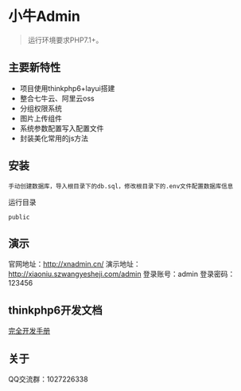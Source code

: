 小牛Admin
===============

> 运行环境要求PHP7.1+。

## 主要新特性

* 项目使用thinkphp6+layui搭建
* 整合七牛云、阿里云oss
* 分组权限系统
* 图片上传组件
* 系统参数配置写入配置文件
* 封装美化常用的js方法

## 安装

~~~
手动创建数据库，导入根目录下的db.sql，修改根目录下的.env文件配置数据库信息
~~~

运行目录
~~~
public
~~~

## 演示
官网地址：http://xnadmin.cn/
演示地址：http://xiaoniu.szwangyesheji.com/admin
登录账号：admin
登录密码：123456

## thinkphp6开发文档

[完全开发手册](https://www.kancloud.cn/manual/thinkphp6_0/content)

## 关于

QQ交流群：1027226338
